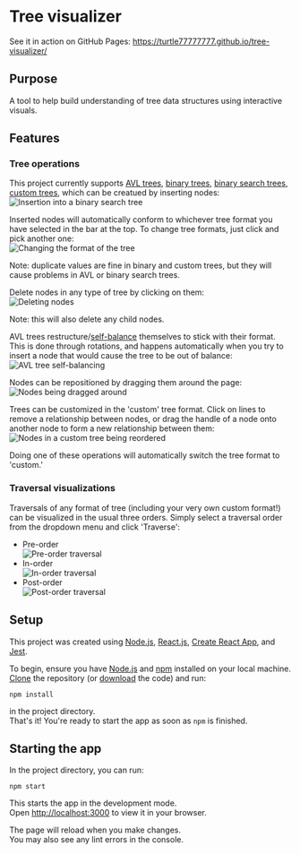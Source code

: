 # Tree visualizer

See it in action on GitHub Pages: https://turtle77777777.github.io/tree-visualizer/

## Purpose

A tool to help build understanding of tree data structures using interactive visuals.

## Features

### Tree operations

This project currently supports [AVL trees](https://en.wikipedia.org/wiki/AVL_tree), [binary trees](https://en.wikipedia.org/wiki/Binary_tree), [binary search trees](https://en.wikipedia.org/wiki/Binary_search_tree), [custom trees](<https://en.wikipedia.org/wiki/Tree_(data_structure)>), which can be creatued by inserting nodes:\
![Insertion into a binary search tree][bst-insert]

Inserted nodes will automatically conform to whichever tree format you have selected in the bar at the top. To change tree formats, just click and pick another one:\
![Changing the format of the tree][switch-formats]

Note: duplicate values are fine in binary and custom trees, but they will cause problems in AVL or binary search trees.

Delete nodes in any type of tree by clicking on them:\
![Deleting nodes][delete]

Note: this will also delete any child nodes.

AVL trees restructure/[self-balance](https://en.wikipedia.org/wiki/Self-balancing_binary_search_tree) themselves to stick with their format. This is done through rotations, and happens automatically when you try to insert a node that would cause the tree to be out of balance:\
![AVL tree self-balancing][self-balance]

Nodes can be repositioned by dragging them around the page:\
![Nodes being dragged around][moving-nodes]

Trees can be customized in the 'custom' tree format. Click on lines to remove a relationship between nodes, or drag the handle of a node onto another node to form a new relationship between them:\
![Nodes in a custom tree being reordered][custom-reorder]

Doing one of these operations will automatically switch the tree format to 'custom.'

### Traversal visualizations

Traversals of any format of tree (including your very own custom format!) can be visualized in the usual three orders. Simply select a traversal order from the dropdown menu and click 'Traverse':

-   Pre-order\
    ![Pre-order traversal][pre-order]
-   In-order\
    ![In-order traversal][in-order]
-   Post-order\
    ![Post-order traversal][post-order]

## Setup

This project was created using [Node.js](https://nodejs.org/en/), [React.js](https://reactjs.org/), [Create React App](https://github.com/facebook/create-react-app), and [Jest](https://jestjs.io/).

To begin, ensure you have [Node.js](https://nodejs.org/en/) and [npm](https://www.npmjs.com/) installed on your local machine.
[Clone](https://docs.github.com/en/repositories/creating-and-managing-repositories/cloning-a-repository) the repository (or [download](https://github.com/turtle77777777/tree-visualizer/archive/refs/heads/main.zip) the code) and run:

```
npm install
```

in the project directory.\
That's it! You're ready to start the app as soon as `npm` is finished.

## Starting the app

In the project directory, you can run:

```
npm start
```

This starts the app in the development mode.\
Open [http://localhost:3000](http://localhost:3000) to view it in your browser.

The page will reload when you make changes.\
You may also see any lint errors in the console.

[bst-insert]: https://github.com/turtle77777777/tree-visualizer/blob/main/public/bst-insert.gif?raw=true "Insertion into a binary search tree"
[switch-formats]: https://github.com/turtle77777777/tree-visualizer/blob/main/public/switch-formats.gif?raw=true "Changing the format of the tree"
[delete]: https://github.com/turtle77777777/tree-visualizer/blob/main/public/delete.gif?raw=true "Deleting nodes"
[self-balance]: https://github.com/turtle77777777/tree-visualizer/blob/main/public/self-balance.gif?raw=true "AVL tree self-balancing"
[moving-nodes]: https://github.com/turtle77777777/tree-visualizer/blob/main/public/moving-nodes.gif?raw=true "Nodes being dragged around"
[custom-reorder]: https://github.com/turtle77777777/tree-visualizer/blob/main/public/custom-reorder.gif?raw=true "Nodes in a custom tree being reordered"
[pre-order]: https://github.com/turtle77777777/tree-visualizer/blob/main/public/pre-order.gif?raw=true "Pre-order traversal"
[in-order]: https://github.com/turtle77777777/tree-visualizer/blob/main/public/in-order.gif?raw=true "In-order traversal"
[post-order]: https://github.com/turtle77777777/tree-visualizer/blob/main/public/post-order.gif?raw=true "Post-order traversal"
